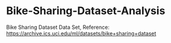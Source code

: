 # Bike-Sharing-Dataset-Analysis
Bike Sharing Dataset Data Set, Reference: https://archive.ics.uci.edu/ml/datasets/bike+sharing+dataset
